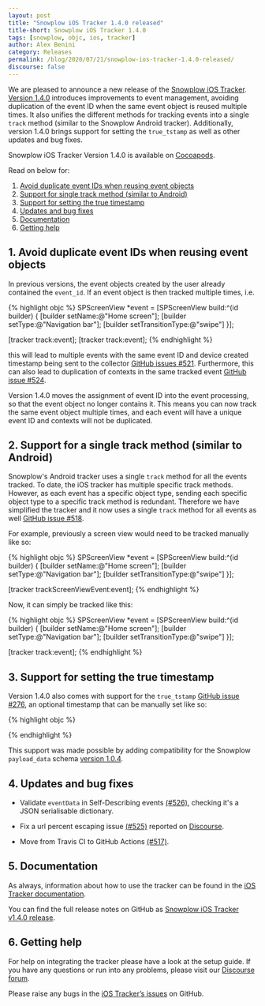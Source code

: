 ```yaml
---
layout: post
title: "Snowplow iOS Tracker 1.4.0 released"
title-short: Snowplow iOS Tracker 1.4.0
tags: [snowplow, objc, ios, tracker]
author: Alex Benini
category: Releases
permalink: /blog/2020/07/21/snowplow-ios-tracker-1.4.0-released/
discourse: false
---
```


We are pleased to announce a new release of the [Snowplow iOS Tracker](https://github.com/snowplow/snowplow-objc-tracker). [Version 1.4.0](https://github.com/snowplow/snowplow-objc-tracker/releases/tag/1.4.0) introduces improvements to event management, avoiding duplication of the event ID when the same event object is reused multiple times. It also unifies the different methods for tracking events into a single `track` method (similar to the Snowplow Android tracker). Additionally, version 1.4.0 brings support for setting the `true_tstamp` as well as other updates and bug fixes.

Snowplow iOS Tracker Version 1.4.0 is available on [Cocoapods](https://cocoapods.org/pods/SnowplowTracker).

Read on below for:

1. [Avoid duplicate event IDs when reusing event objects](#duplicates)
2. [Support for single track method (similar to Android)](#singletrack)
3. [Support for setting the true timestamp](#timestamp)
4. [Updates and bug fixes](#updates)
5. [Documentation](#documentation)
6. [Getting help](#help)

<!--more-->

<h2 id="duplicates">1. Avoid duplicate event IDs when reusing event objects</h2>

In previous versions, the event objects created by the user already contained the `event_id`. If an event object is then tracked multiple times, i.e. 

{% highlight objc %}
SPScreenView *event = [SPScreenView build:^(id builder) {
    [builder setName:@"Home screen"];
    [builder setType:@"Navigation bar"];
    [builder setTransitionType:@"swipe"]
}];

[tracker track:event];
[tracker track:event];
{% endhighlight %}

this will lead to multiple events with the same event ID and device created timestamp being sent to the collector [GitHub issues #521](https://github.com/snowplow/snowplow-objc-tracker/issues/521). Furthermore, this can also lead to duplication of contexts in the same tracked event [GitHub issue #524](https://github.com/snowplow/snowplow-objc-tracker/issues/524). 

Version 1.4.0 moves the assignment of event ID into the event processing, so that the event object no longer contains it. This means you can now track the same event object multiple times, and each event will have a unique event ID and contexts will not be duplicated.

<h2 id="singletrack">2. Support for a single track method (similar to Android)</h2>

Snowplow's Android tracker uses a single `track` method for all the events tracked. To date, the iOS tracker has multiple specific track methods. However, as each event has a specific object type, sending each specific object type to a specific track method is redundant. Therefore we have simplified the tracker and it now uses a single `track` method for all events as well [GitHub issue #518](https://github.com/snowplow/snowplow-objc-tracker/issues/518).

For example, previously a screen view would need to be tracked manually like so:

{% highlight objc %}
SPScreenView *event = [SPScreenView build:^(id builder) {
    [builder setName:@"Home screen"];
    [builder setType:@"Navigation bar"];
    [builder setTransitionType:@"swipe"]
}];

[tracker trackScreenViewEvent:event];
{% endhighlight %}

Now, it can simply be tracked like this: 

{% highlight objc %}
SPScreenView *event = [SPScreenView build:^(id builder) {
    [builder setName:@"Home screen"];
    [builder setType:@"Navigation bar"];
    [builder setTransitionType:@"swipe"]
}];

[tracker track:event];
{% endhighlight %}

<h2 id="timestamp">3. Support for setting the true timestamp</h2>

Version 1.4.0 also comes with support for the `true_tstamp` [GitHub issue #276](https://github.com/snowplow/snowplow-objc-tracker/issues/276), an optional timestamp that can be manually set like so:  

{% highlight objc %}

{% endhighlight %}

This support was made possible by adding compatibility for the Snowplow `payload_data` schema [version 1.0.4](https://github.com/snowplow/iglu-central/blob/master/schemas/com.snowplowanalytics.snowplow/payload_data/jsonschema/1-0-4). 

<h2 id="updates">4. Updates and bug fixes</h2>

- Validate `eventData` in Self-Describing events [(#526)](https://github.com/snowplow/snowplow-objc-tracker/issues/526), checking it's a JSON serialisable dictionary.

- Fix a url percent escaping issue [(#525)](https://github.com/snowplow/snowplow-objc-tracker/issues/525) reported on [Discourse](https://discourse.snowplowanalytics.com/t/ios-objective-c-tracker-does-not-send-requests-with-error-unsupported-url/3976). 

- Move from Travis CI to GitHub Actions [(#517)](https://github.com/snowplow/snowplow-objc-tracker/issues/517).

<h2 id="documentation">5. Documentation</h2>

As always, information about how to use the tracker can be found in the [iOS Tracker documentation](https://docs.snowplowanalytics.com/docs/collecting-data/collecting-from-own-applications/objective-c-tracker/ios-tracker-1-4-0/).

You can find the full release notes on GitHub as [Snowplow iOS Tracker v1.4.0 release](https://github.com/snowplow/snowplow-objc-tracker/releases/tag/1.4.0).


<h2 id="help">6. Getting help</h2>

For help on integrating the tracker please have a look at the setup guide. If you have any questions or run into any problems, please visit our [Discourse forum](https://discourse.snowplowanalytics.com/). 

Please raise any bugs in the [iOS Tracker’s issues](https://github.com/snowplow/snowplow-objc-tracker/issues) on GitHub.
